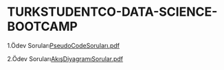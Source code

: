 # TURKSTUDENTCO-DATA-SCIENCE-BOOTCAMP
1.Ödev Soruları[PseudoCodeSoruları.pdf](https://github.com/user-attachments/files/17018094/PseudoCodeSorulari.pdf)

2.Ödev Soruları[AkışDiyagramıSorular.pdf](https://github.com/user-attachments/files/17169448/AkisDiyagramiSorular.pdf)

